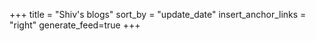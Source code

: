+++
title = "Shiv's blogs"
sort_by = "update_date"
insert_anchor_links = "right"
generate_feed=true
+++
